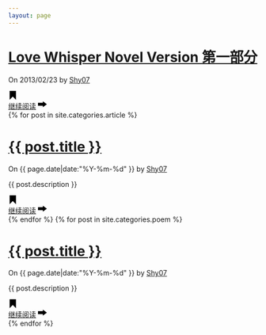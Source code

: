 ```yaml
---
layout: page
---
```

<div class="post-217 post type-post status-publish format-standard sticky hentry category-novel tag-lwnv">
    <h1 class="entry-title">
        <a href="http://www.shy07.com/2013/02/love-whisper-p1-217.html">Love Whisper Novel Version 第一部分</a>
    </h1>
    <div class="post-info">
        On 2013/02/23 by <a href="http://www.shy07.com/author/shy07">Shy07</a>
    </div>
    <div class="content column-1">             
        <p> <a href="http://www.shy07.com/2013/02/love-whisper-p1-217.html-217" class="more-link"> </a></p>
        <div class="clear"></div>
    </div>
    <div class="below-content">
        <div class="tags">
            <svg version="1.1" width="18px" height="18px" viewBox="0 0 48 48">
                <path d="M 41.29511 48 L 41.29511 .091884613 L 6.999998 .091884613 L 6.999998 47.78994 L 24.042513 30.74741 Z" />
            </svg>
        </div>
        <div class="read-more">
            <a href="http://www.shy07.com/2013/02/love-whisper-p1-217.html">继续阅读</a>
            <svg version="1.1" width="18px" height="18px" viewBox="0 0 48 48">
                <path d="M 0 32 L 0 16 L 26 16 L 26 8 L 48 24 L 26 40 L 26 32 Z" />
            </svg>
        </div>
        <div class="clear"></div>
    </div>
</div>
</div>
{% for post in site.categories.article %}
<div class="post-251 post type-post status-publish format-standard hentry category-essays category-article tag-29">
    <h1 class="entry-title">
        <a href="{{ post.url }}">{{ post.title }}</a>
    </h1>
    <div class="post-info">On {{ page.date|date:"%Y-%m-%d" }} by <a href="http://www.shy07.com/author/shy07">Shy07</a><!--  With  - <a href="http://www.shy07.com/category/article/essays" title="查看 杂文 中的全部文章" rel="category tag">杂文</a>, <a href="http://www.shy07.com/category/article" title="查看 闲文杂志 中的全部文章" rel="category tag">闲文杂志</a> -->
    </div>
    <div class="content column-1">
        <p>{{ post.description }}</p>
        <div class="clear"></div>
    </div>
    <div class="below-content">
        <div class="tags">
            <svg version="1.1" width="18px" height="18px" viewBox="0 0 48 48">
                <path d="M 41.29511 48 L 41.29511 .091884613 L 6.999998 .091884613 L 6.999998 47.78994 L 24.042513 30.74741 Z" />
            </svg>
            <!-- <div class="the_tags">
                <a href="http://www.shy07.com/tag/%e9%9a%8f%e7%ac%94" rel="tag">随笔</a>
            </div> -->
        </div>
        <div class="read-more">
            <a href="http://www.shy07.com/2013/03/sinrge2-history-251.html">继续阅读</a>
            <svg version="1.1" width="18px" height="18px" viewBox="0 0 48 48">
                <path d="M 0 32 L 0 16 L 26 16 L 26 8 L 48 24 L 26 40 L 26 32 Z" />
            </svg>
        </div>
        <div class="clear"></div>
    </div>
</div>
{% endfor %}
{% for post in site.categories.poem %}
<div class="post-251 post type-post status-publish format-standard hentry category-essays category-article tag-29">
    <h1 class="entry-title">
        <a href="{{ post.url }}">{{ post.title }}</a>
    </h1>
    <div class="post-info">On {{ page.date|date:"%Y-%m-%d" }} by <a href="http://www.shy07.com/author/shy07">Shy07</a><!--  With  - <a href="http://www.shy07.com/category/article/essays" title="查看 杂文 中的全部文章" rel="category tag">杂文</a>, <a href="http://www.shy07.com/category/article" title="查看 闲文杂志 中的全部文章" rel="category tag">闲文杂志</a> -->
    </div>
    <div class="content column-1">
        <p>{{ post.description }}</p>
        <div class="clear"></div>
    </div>
    <div class="below-content">
        <div class="tags">
            <svg version="1.1" width="18px" height="18px" viewBox="0 0 48 48">
                <path d="M 41.29511 48 L 41.29511 .091884613 L 6.999998 .091884613 L 6.999998 47.78994 L 24.042513 30.74741 Z" />
            </svg>
            <!-- <div class="the_tags">
                <a href="http://www.shy07.com/tag/%e9%9a%8f%e7%ac%94" rel="tag">随笔</a>
            </div> -->
        </div>
        <div class="read-more">
            <a href="http://www.shy07.com/2013/03/sinrge2-history-251.html">继续阅读</a>
            <svg version="1.1" width="18px" height="18px" viewBox="0 0 48 48">
                <path d="M 0 32 L 0 16 L 26 16 L 26 8 L 48 24 L 26 40 L 26 32 Z" />
            </svg>
        </div>
        <div class="clear"></div>
    </div>
</div>
{% endfor %}
</div>
